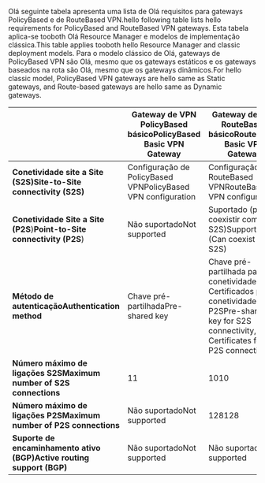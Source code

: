 <span data-ttu-id="617f0-101">Olá seguinte tabela apresenta uma lista de Olá requisitos para gateways PolicyBased e de RouteBased VPN.</span><span class="sxs-lookup"><span data-stu-id="617f0-101">hello following table lists hello requirements for PolicyBased and RouteBased VPN gateways.</span></span> <span data-ttu-id="617f0-102">Esta tabela aplica-se tooboth Olá Resource Manager e modelos de implementação clássica.</span><span class="sxs-lookup"><span data-stu-id="617f0-102">This table applies tooboth hello Resource Manager and classic deployment models.</span></span> <span data-ttu-id="617f0-103">Para o modelo clássico de Olá, gateways de PolicyBased VPN são Olá, mesmo que os gateways estáticos e os gateways baseados na rota são Olá, mesmo que os gateways dinâmicos.</span><span class="sxs-lookup"><span data-stu-id="617f0-103">For hello classic model, PolicyBased VPN gateways are hello same as Static gateways, and Route-based gateways are hello same as Dynamic gateways.</span></span>

|  | <span data-ttu-id="617f0-104">**Gateway de VPN PolicyBased básico**</span><span class="sxs-lookup"><span data-stu-id="617f0-104">**PolicyBased Basic VPN Gateway**</span></span> | <span data-ttu-id="617f0-105">**Gateway de VPN RouteBased básico**</span><span class="sxs-lookup"><span data-stu-id="617f0-105">**RouteBased Basic VPN Gateway**</span></span> | <span data-ttu-id="617f0-106">**Gateway de VPN RouteBased padrão**</span><span class="sxs-lookup"><span data-stu-id="617f0-106">**RouteBased Standard VPN Gateway**</span></span> | <span data-ttu-id="617f0-107">**Gateway de VPN RouteBased elevado desempenho**</span><span class="sxs-lookup"><span data-stu-id="617f0-107">**RouteBased High Performance VPN Gateway**</span></span> |
| --- | --- | --- | --- | --- |
| <span data-ttu-id="617f0-108">**Conetividade site a Site (S2S)**</span><span class="sxs-lookup"><span data-stu-id="617f0-108">**Site-to-Site connectivity   (S2S)**</span></span> |<span data-ttu-id="617f0-109">Configuração de PolicyBased VPN</span><span class="sxs-lookup"><span data-stu-id="617f0-109">PolicyBased VPN configuration</span></span> |<span data-ttu-id="617f0-110">Configuração de RouteBased VPN</span><span class="sxs-lookup"><span data-stu-id="617f0-110">RouteBased VPN configuration</span></span> |<span data-ttu-id="617f0-111">Configuração de RouteBased VPN</span><span class="sxs-lookup"><span data-stu-id="617f0-111">RouteBased VPN configuration</span></span> |<span data-ttu-id="617f0-112">Configuração de RouteBased VPN</span><span class="sxs-lookup"><span data-stu-id="617f0-112">RouteBased VPN configuration</span></span> |
| <span data-ttu-id="617f0-113">**Conetividade Site a Site (P2S**)</span><span class="sxs-lookup"><span data-stu-id="617f0-113">**Point-to-Site connectivity (P2S**)</span></span> |<span data-ttu-id="617f0-114">Não suportado</span><span class="sxs-lookup"><span data-stu-id="617f0-114">Not supported</span></span> |<span data-ttu-id="617f0-115">Suportado (pode coexistir com S2S)</span><span class="sxs-lookup"><span data-stu-id="617f0-115">Supported (Can coexist with S2S)</span></span> |<span data-ttu-id="617f0-116">Suportado (pode coexistir com S2S)</span><span class="sxs-lookup"><span data-stu-id="617f0-116">Supported (Can coexist with S2S)</span></span> |<span data-ttu-id="617f0-117">Suportado (pode coexistir com S2S)</span><span class="sxs-lookup"><span data-stu-id="617f0-117">Supported (Can coexist with S2S)</span></span> |
| <span data-ttu-id="617f0-118">**Método de autenticação**</span><span class="sxs-lookup"><span data-stu-id="617f0-118">**Authentication method**</span></span> |<span data-ttu-id="617f0-119">Chave pré-partilhada</span><span class="sxs-lookup"><span data-stu-id="617f0-119">Pre-shared key</span></span> |<span data-ttu-id="617f0-120">Chave pré-partilhada para a conetividade S2S, Certificados para a conetividade P2S</span><span class="sxs-lookup"><span data-stu-id="617f0-120">Pre-shared key for S2S connectivity, Certificates for P2S connectivity</span></span> |<span data-ttu-id="617f0-121">Chave pré-partilhada para a conetividade S2S, Certificados para a conetividade P2S</span><span class="sxs-lookup"><span data-stu-id="617f0-121">Pre-shared key for S2S connectivity, Certificates for P2S connectivity</span></span> |<span data-ttu-id="617f0-122">Chave pré-partilhada para a conetividade S2S, Certificados para a conetividade P2S</span><span class="sxs-lookup"><span data-stu-id="617f0-122">Pre-shared key for S2S connectivity, Certificates for P2S connectivity</span></span> |
| <span data-ttu-id="617f0-123">**Número máximo de ligações S2S**</span><span class="sxs-lookup"><span data-stu-id="617f0-123">**Maximum number of S2S connections**</span></span> |<span data-ttu-id="617f0-124">1</span><span class="sxs-lookup"><span data-stu-id="617f0-124">1</span></span> |<span data-ttu-id="617f0-125">10</span><span class="sxs-lookup"><span data-stu-id="617f0-125">10</span></span> |<span data-ttu-id="617f0-126">10</span><span class="sxs-lookup"><span data-stu-id="617f0-126">10</span></span> |<span data-ttu-id="617f0-127">30</span><span class="sxs-lookup"><span data-stu-id="617f0-127">30</span></span> |
| <span data-ttu-id="617f0-128">**Número máximo de ligações P2S**</span><span class="sxs-lookup"><span data-stu-id="617f0-128">**Maximum number of P2S connections**</span></span> |<span data-ttu-id="617f0-129">Não suportado</span><span class="sxs-lookup"><span data-stu-id="617f0-129">Not supported</span></span> |<span data-ttu-id="617f0-130">128</span><span class="sxs-lookup"><span data-stu-id="617f0-130">128</span></span> |<span data-ttu-id="617f0-131">128</span><span class="sxs-lookup"><span data-stu-id="617f0-131">128</span></span> |<span data-ttu-id="617f0-132">128</span><span class="sxs-lookup"><span data-stu-id="617f0-132">128</span></span> |
| <span data-ttu-id="617f0-133">**Suporte de encaminhamento ativo (BGP)**</span><span class="sxs-lookup"><span data-stu-id="617f0-133">**Active routing support (BGP)**</span></span> |<span data-ttu-id="617f0-134">Não suportado</span><span class="sxs-lookup"><span data-stu-id="617f0-134">Not supported</span></span> |<span data-ttu-id="617f0-135">Não suportado</span><span class="sxs-lookup"><span data-stu-id="617f0-135">Not supported</span></span> |<span data-ttu-id="617f0-136">Suportado</span><span class="sxs-lookup"><span data-stu-id="617f0-136">Supported</span></span> |<span data-ttu-id="617f0-137">Suportado</span><span class="sxs-lookup"><span data-stu-id="617f0-137">Supported</span></span> |

